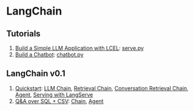 # LangChain

## Tutorials

1. [Build a Simple LLM Application with LCEL](tutorials/llm_chain.ipynb): [serve.py](tutorials/serve.py)
1. [Build a Chatbot](tutorials/chatbot.ipynb): [chatbot.py](tutorials/chatbot.py)

## LangChain v0.1

1. [Quickstart](quickstart): [LLM Chain](quickstart/llm_chain.py), [Retrieval Chain](quickstart/retrieval_chain.py), [Conversation Retrieval Chain](quickstart/conversation_retrieval_chain.py), [Agent](quickstart/agent.py), [Serving with LangServe](quickstart/serve.py)
1. [Q&A over SQL + CSV](sql): [Chain](sql/chain.py), [Agent](sql/agent.py)
